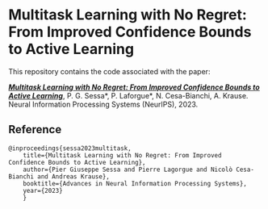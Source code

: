 # Multitask Learning with No Regret: From Improved Confidence Bounds to Active Learning

This repository contains the code associated with the paper:

[***Multitask Learning with No Regret: From Improved Confidence Bounds to Active Learning***](https://arxiv.org/abs/2308.01744), 
P. G. Sessa*, P. Laforgue*, N. Cesa-Bianchi, A. Krause. Neural Information Processing Systems (NeurIPS), 2023.

## Reference
```
@inproceedings{sessa2023multitask,
    title={Multitask Learning with No Regret: From Improved  Confidence Bounds to Active Learning}, 
    author={Pier Giuseppe Sessa and Pierre Lagorgue and Nicolò Cesa-Bianchi and Andreas Krause},
    booktitle={Advances in Neural Information Processing Systems},
    year={2023}
    }
```
